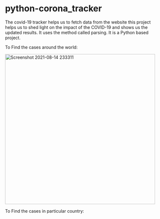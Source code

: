 # python-corona_tracker
<p>The covid-19 tracker helps us to fetch data from the website this project helps us to shed light on the impact of the COVID-19 and shows us the updated results. It uses the method called parsing. It is a Python based project.</p>
<p>To Find the cases around the world:</p>

<img width="490" alt="Screenshot 2021-08-14 233311" src="https://user-images.githubusercontent.com/88886687/129456346-ff0eb6a3-0531-4a5a-8a76-04f3f69581c4.png">
<p>To Find the cases in particular country:</p>
